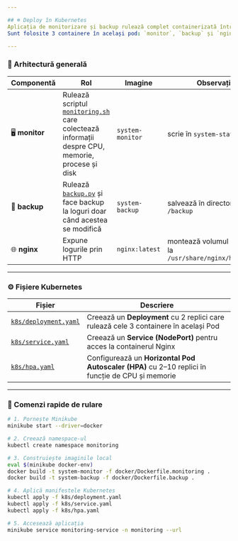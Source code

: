 ```yaml
---

## ☸️ Deploy în Kubernetes 
Aplicația de monitorizare și backup rulează complet containerizată într-un cluster **Minikube**, organizată în namespace-ul `monitoring`.  
Sunt folosite 3 containere în același pod: `monitor`, `backup` și `nginx`, cu **scalare automată (HPA)** configurată pentru CPU și memorie.

---
```


### 🧱 Arhitectură generală

| Componentă | Rol | Imagine | Observații |
|-------------|------|----------|-------------|
| 🖥️ **monitor** | Rulează scriptul [`monitoring.sh`](../scripts/monitoring.sh) care colectează informații despre CPU, memorie, procese și disk | `system-monitor` | scrie în `system-state.log` |
| 💾 **backup** | Rulează [`backup.py`](../scripts/backup.py) și face backup la loguri doar când acestea se modifică | `system-backup` | salvează în directorul `/backup` |
| 🌐 **nginx** | Expune logurile prin HTTP | `nginx:latest` | montează volumul `logdata` la `/usr/share/nginx/html/logs` |

---

### ⚙️ Fișiere Kubernetes

| Fișier | Descriere |
|--------|------------|
| [`k8s/deployment.yaml`](../k8s/deployment.yaml) | Creează un **Deployment** cu 2 replici care rulează cele 3 containere în același Pod |
| [`k8s/service.yaml`](../k8s/service.yaml) | Creează un **Service (NodePort)** pentru acces la containerul Nginx |
| [`k8s/hpa.yaml`](../k8s/hpa.yaml) | Configurează un **Horizontal Pod Autoscaler (HPA)** cu 2–10 replici în funcție de CPU și memorie |

---

### 🚀 Comenzi rapide de rulare

```bash
# 1. Pornește Minikube
minikube start --driver=docker

# 2. Creează namespace-ul
kubectl create namespace monitoring

# 3. Construiește imaginile local
eval $(minikube docker-env)
docker build -t system-monitor -f docker/Dockerfile.monitoring .
docker build -t system-backup -f docker/Dockerfile.backup .

# 4. Aplică manifestele Kubernetes
kubectl apply -f k8s/deployment.yaml
kubectl apply -f k8s/service.yaml
kubectl apply -f k8s/hpa.yaml

# 5. Accesează aplicația
minikube service monitoring-service -n monitoring --url
